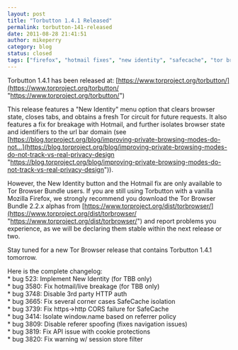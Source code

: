 ```yaml
---
layout: post
title: "Torbutton 1.4.1 Released"
permalink: torbutton-141-released
date: 2011-08-28 21:41:51
author: mikeperry
category: blog
status: closed
tags: ["firefox", "hotmail fixes", "new identity", "safecache", "tor browser", "tor browser bundle", "torbutton"]
---
```


Torbutton 1.4.1 has been released at: [https://www.torproject.org/torbutton/](https://www.torproject.org/torbutton/ "https://www.torproject.org/torbutton/")

This release features a "New Identity" menu option that clears browser state, closes tabs, and obtains a fresh Tor circuit for future requests. It also features a fix for breakage with Hotmail, and further isolates browser state and identifiers to the url bar domain (see [https://blog.torproject.org/blog/improving-private-browsing-modes-do-not...](https://blog.torproject.org/blog/improving-private-browsing-modes-do-not-track-vs-real-privacy-design "https://blog.torproject.org/blog/improving-private-browsing-modes-do-not-track-vs-real-privacy-design")).

However, the New Identity button and the Hotmail fix are only available to Tor Browser Bundle users. If you are still using Torbutton with a vanilla Mozilla Firefox, we strongly recommend you download the Tor Browser Bundle 2.2.x alphas from [https://www.torproject.org/dist/torbrowser/](https://www.torproject.org/dist/torbrowser/ "https://www.torproject.org/dist/torbrowser/") and report problems you experience, as we will be declaring them stable within the next release or two.

Stay tuned for a new Tor Browser release that contains Torbutton 1.4.1 tomorrow.

Here is the complete changelog:  
 \* bug 523: Implement New Identity (for TBB only)  
 \* bug 3580: Fix hotmail/live breakage (for TBB only)  
 \* bug 3748: Disable 3rd party HTTP auth  
 \* bug 3665: Fix several corner cases SafeCache isolation  
 \* bug 3739: Fix https-\>http CORS failure for SafeCache  
 \* bug 3414: Isolate window.name based on referrer policy  
 \* bug 3809: Disable referer spoofing (fixes navigation issues)  
 \* bug 3819: Fix API issue with cookie protections  
 \* bug 3820: Fix warning w/ session store filter
